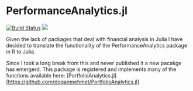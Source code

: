 # PerformanceAnalytics.jl
[![Build Status](https://github.com/eohne/PerformanceAnalytics.jl/actions/workflows/CI.yml/badge.svg?branch=main)](https://github.com/eohne/PerformanceAnalytics.jl/actions/workflows/CI.yml?query=branch%3Amain) [![][docs-latest-img]][docs-latest-url]  

Given the lack of packages that deal with financial analysis in Julia I have decided to translate the  functionality of the PerformanceAnalytics package in R to Julia.

Since I took a long break from this and never published it a new pacakge has emergerd. This package is registered and implements many of the functions available here: [PortfolioAnalytics.jl][https://github.com/doganmehmet/PortfolioAnalytics.jl]


[docs-latest-img]: https://img.shields.io/badge/docs-latest-blue.svg
[docs-latest-url]: https://eohne.github.io/PerformanceAnalytics.jl/dev/